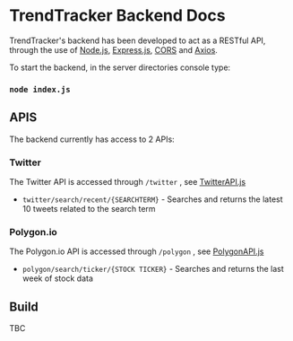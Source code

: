 # TrendTracker Backend Docs

TrendTracker's backend has been developed to act as a RESTful API, through the use of [Node.js](https://nodejs.org), [Express.js](https://www.npmjs.com/package/express), [CORS](https://www.npmjs.com/package/cors) and [Axios](https://www.npmjs.com/package/axios).

To start the backend, in the server directories console type:

###  `node index.js`

## APIS

The backend currently has access to 2 APIs:

### Twitter
The Twitter API is accessed through `/twitter` , see [TwitterAPI.js](./APIs/TwitterAPI.js)
- `twitter/search/recent/{SEARCHTERM}` - Searches and returns the latest 10 tweets related to the search term

### Polygon.io
The Polygon.io API is accessed through `/polygon` , see [PolygonAPI.js](./APIs/PolygonAPI.js)
- `polygon/search/ticker/{STOCK TICKER}` - Searches and returns the last week of stock data

## Build
TBC